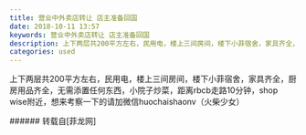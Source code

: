 ```yaml
---
title: 营业中外卖店转让 店主准备回国
date: 2018-10-11 13:57
keywords: 营业中外卖店转让 店主准备回国
description: 上下两层共200平方左右，民用电，楼上三间房间，楼下小菲宿舍，家具齐全，厨房用品齐全，无需添置任何东西，小院子炒菜，距离rbcb走路10分钟，shop wise附近，想来考察一下的请加微信huochaishaonv（火柴少女）
categories: used
---
```

<td class="t_f" id="postmessage_1997998">

上下两层共200平方左右，民用电，楼上三间房间，楼下小菲宿舍，家具齐全，厨房用品齐全，无需添置任何东西，小院子炒菜，距离rbcb走路10分钟，shop wise附近，想来考察一下的请加微信huochaishaonv（火柴少女）<br/>
</td>
###### 转载自[菲龙网]